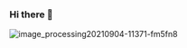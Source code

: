 ### Hi there 👋
![image_processing20210904-11371-fm5fn8](https://github.com/dhng22/dhng22/assets/86188270/24743f7e-041d-4fca-9621-123bfaf86084)

<!--
**dhng22/dhng22** is a ✨ _special_ ✨ repository because its `README.md` (this file) appears on your GitHub profile.

Here are some ideas to get you started:

- 🔭 I’m currently working on ...
- 🌱 I’m currently learning ...
- 👯 I’m looking to collaborate on ...
- 🤔 I’m looking for help with ...
- 💬 Ask me about ...
- 📫 How to reach me: ...
- 😄 Pronouns: ...
- ⚡ Fun fact: ...
-->

